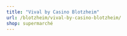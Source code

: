 ```yaml
---
title: "Vival by Casino Blotzheim"
url: /blotzheim/vival-by-casino-blotzheim/
shop: supermarché
---
```

